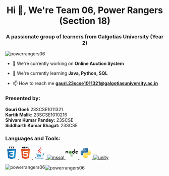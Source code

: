 <h1 align="center">Hi 👋, We're Team 06, Power Rangers (Section 18)</h1>
<h3 align="center">A passionate group of learners from Galgotias University (Year 2)</h3>

<p align="left"> 
  <img src="https://komarev.com/ghpvc/?username=powerrangers06&label=Profile%20views&color=0e75b6&style=flat" alt="powerrangers06" /> 
</p>

- 🔭 We're currently working on **Online Auction System**

- 🌱 We're currently learning **Java, Python, SQL**

- 📫 How to reach me **gauri.23scse1011321@galgotiasuniversity.ac.in**

<h3 align="left">Presented by:</h3>
<p align="left">
  <b>Gauri Goel:</b> 23SCSE1011321<br>
  <b>Kartik Malik:</b> 23SCSE1010216<br>
  <b>Shivam Kumar Pandey:</b> 23SCSE<br>
  <b>Siddharth Kumar Bhagat:</b> 23SCSE<br>
</p>

<h3 align="left">Languages and Tools:</h3>
<p align="left"> 
  <a href="https://www.w3schools.com/css/" target="_blank" rel="noreferrer">
    <img src="https://raw.githubusercontent.com/devicons/devicon/master/icons/css3/css3-original-wordmark.svg" alt="css3" width="40" height="40"/> 
  </a> 
  <a href="https://www.w3.org/html/" target="_blank" rel="noreferrer"> 
    <img src="https://raw.githubusercontent.com/devicons/devicon/master/icons/html5/html5-original-wordmark.svg" alt="html5" width="40" height="40"/> 
  </a> 
  <a href="https://www.java.com" target="_blank" rel="noreferrer"> 
    <img src="https://raw.githubusercontent.com/devicons/devicon/master/icons/java/java-original.svg" alt="java" width="40" height="40"/> 
  </a> 
  <a href="https://www.microsoft.com/en-us/sql-server" target="_blank" rel="noreferrer"> 
    <img src="https://www.svgrepo.com/show/303229/microsoft-sql-server-logo.svg" alt="mssql" width="40" height="40"/> 
  </a> 
  <a href="https://nodejs.org" target="_blank" rel="noreferrer"> 
    <img src="https://raw.githubusercontent.com/devicons/devicon/master/icons/nodejs/nodejs-original-wordmark.svg" alt="nodejs" width="40" height="40"/> 
  </a> 
  <a href="https://www.python.org" target="_blank" rel="noreferrer"> 
    <img src="https://raw.githubusercontent.com/devicons/devicon/master/icons/python/python-original.svg" alt="python" width="40" height="40"/> 
  </a> 
  <a href="https://unity.com/" target="_blank" rel="noreferrer"> 
    <img src="https://www.vectorlogo.zone/logos/unity3d/unity3d-icon.svg" alt="unity" width="40" height="40"/> 
  </a> 
</p>

<p>
  <img align="left" src="https://github-readme-stats.vercel.app/api/top-langs?username=powerrangers06&show_icons=true&locale=en&layout=compact" alt="powerrangers06" />
</p>

<p>
  <img align="center" src="https://github-readme-stats.vercel.app/api?username=powerrangers06&show_icons=true&locale=en" alt="powerrangers06" />
</p>
